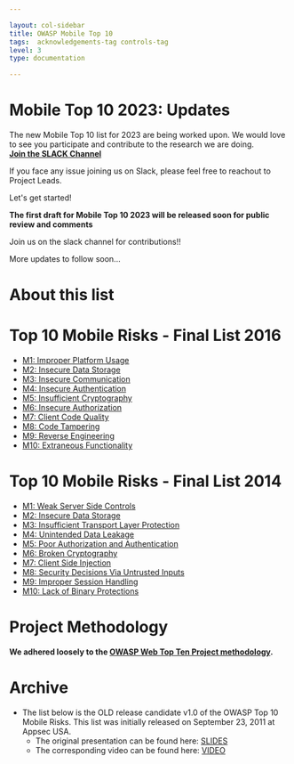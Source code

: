 ```yaml
---

layout: col-sidebar
title: OWASP Mobile Top 10
tags:  acknowledgements-tag controls-tag
level: 3
type: documentation

---
```


# Mobile Top 10 2023: Updates

The new Mobile Top 10 list for 2023 are being worked upon. We would love to see you participate and contribute to the research we are doing.<br>
<b>[Join the SLACK Channel](https://app.slack.com/client/T04T40NHX/C02L2BNTBLP)</b><br>

If you face any issue joining us on Slack, please feel free to reachout to Project Leads.

Let's get started!

<b> The first draft for Mobile Top 10 2023 will be released soon for public review and comments </b>

Join us on the slack channel for contributions!!

More updates to follow soon...

# About this list



# Top 10 Mobile Risks - Final List 2016

- [M1: Improper Platform Usage](2016-risks/m1-improper-platform-usage)
- [M2: Insecure Data Storage](2016-risks/m2-insecure-data-storage)
- [M3: Insecure Communication](2016-risks/m3-insecure-communication)
- [M4: Insecure Authentication](2016-risks/m4-insecure-authentication)
- [M5: Insufficient Cryptography](2016-risks/m5-insufficient-cryptography)
- [M6: Insecure Authorization](2016-risks/m6-insecure-authorization)
- [M7: Client Code Quality](2016-risks/m7-client-code-quality)
- [M8: Code Tampering](2016-risks/m8-code-tampering)
- [M9: Reverse Engineering](2016-risks/m9-reverse-engineering)
- [M10: Extraneous Functionality](2016-risks/m10-extraneous-functionality)

# Top 10 Mobile Risks - Final List 2014

- [M1: Weak Server Side Controls](2014-risks/m1-weak-server-side-controls)
- [M2: Insecure Data Storage](2014-risks/m2-insecure-data-storage)
- [M3: Insufficient Transport Layer Protection](2014-risks/m3-insufficient-transport-layer-protection)
- [M4: Unintended Data Leakage](2014-risks/m4-unintended-data-leakage)
- [M5: Poor Authorization and Authentication](2014-risks/m5-poor-authorization-and-authentication)
- [M6: Broken Cryptography](2014-risks/m6-broken-cryptography)
- [M7: Client Side Injection](2014-risks/m7-client-side-injection)
- [M8: Security Decisions Via Untrusted Inputs](2014-risks/m8-security-decisions-via-untrusted-inputs)
- [M9: Improper Session Handling](2014-risks/m9-improper-session-handling)
- [M10: Lack of Binary Protections](2014-risks/m10-lack-of-binary-protections)

# Project Methodology

**We adhered loosely to the [OWASP Web Top Ten Project methodology](https://owasp.org/www-project-top-ten/OWASP_Top_Ten_2017/Top_10-2017_Methodology_and_Data).**

# Archive
- The list below is the OLD release candidate v1.0 of the OWASP Top 10 Mobile Risks.  This list was initially released on September 23, 2011 at Appsec USA.  
	- The original presentation can be found here: [SLIDES](http://www.slideshare.net/JackMannino/owasp-top-10-mobile-risks)
	- The corresponding video can be found here: [VIDEO](http://www.youtube.com/watch?v=GRvegLOrgs0)
	<!-- - [2011-12 Mobile Top Ten for archive purposes](https://www.owasp.org/index.php/Mobile_Top_10_2012) --> 
